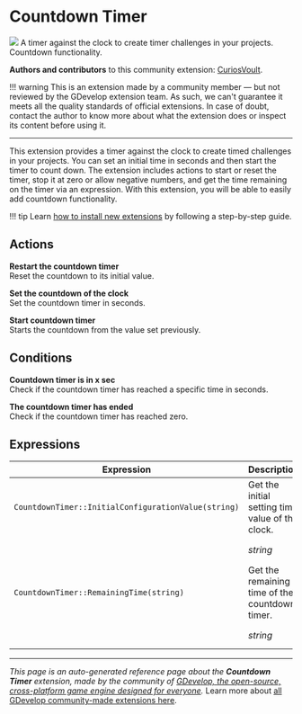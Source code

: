 # Countdown Timer

<img src="https://asset-resources.gdevelop.io/public-resources/Icons/Line Hero Pack/Master/SVG/UI Essentials/a87576ab3a35744221b26f87e4409ec174fb8fb79435b181232c40c29ac7340e_UI Essentials_sand_clock_time.svg" class="extension-icon"></img>
A timer against the clock to create timer challenges in your projects. Countdown functionality.

**Authors and contributors** to this community extension: [CuriosVoult](https://gd.games/CuriosVoult).

!!! warning
    This is an extension made by a community member — but not reviewed
    by the GDevelop extension team. As such, we can't guarantee it
    meets all the quality standards of official extensions. In case of
    doubt, contact the author to know more about what the extension
    does or inspect its content before using it.

---

This extension provides a timer against the clock to create timed challenges in your projects. You can set an initial time in seconds and then start the timer to count down. The extension includes actions to start or reset the timer, stop it at zero or allow negative numbers, and get the time remaining on the timer via an expression. With this extension, you will be able to easily add countdown functionality.

!!! tip
    Learn [how to install new extensions](/gdevelop5/extensions/search) by following a step-by-step guide.

## Actions

**Restart the countdown timer**  
Reset the countdown to its initial value.

**Set the countdown of the clock**  
Set the countdown timer in seconds.

**Start countdown timer**  
Starts the countdown from the value set previously.

## Conditions

**Countdown timer is in x sec**  
Check if the countdown timer has reached a specific time in seconds.

**The countdown timer has ended**  
Check if the countdown timer has reached zero.

## Expressions

| Expression | Description |  |
|-----|-----|-----|
| `CountdownTimer::InitialConfigurationValue(string)` | Get the initial setting time value of the clock. ||
| | _string_ | Clock name |
| `CountdownTimer::RemainingTime(string)` | Get the remaining time of the countdown timer. ||
| | _string_ | Clock name |

---

*This page is an auto-generated reference page about the **Countdown Timer** extension, made by the community of [GDevelop, the open-source, cross-platform game engine designed for everyone](https://gdevelop.io/).* Learn more about [all GDevelop community-made extensions here](/gdevelop5/extensions).